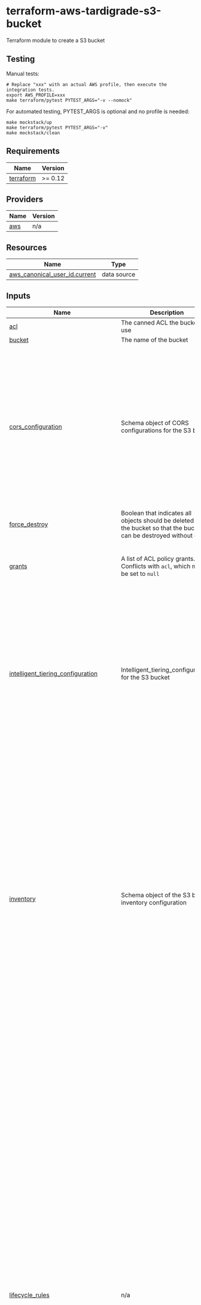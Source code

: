 # terraform-aws-tardigrade-s3-bucket

Terraform module to create a S3 bucket

## Testing

Manual tests:

```
# Replace "xxx" with an actual AWS profile, then execute the integration tests.
export AWS_PROFILE=xxx 
make terraform/pytest PYTEST_ARGS="-v --nomock"
```

For automated testing, PYTEST_ARGS is optional and no profile is needed:

```
make mockstack/up
make terraform/pytest PYTEST_ARGS="-v"
make mockstack/clean
```

<!-- BEGIN TFDOCS -->
## Requirements

| Name | Version |
|------|---------|
| <a name="requirement_terraform"></a> [terraform](#requirement\_terraform) | >= 0.12 |

## Providers

| Name | Version |
|------|---------|
| <a name="provider_aws"></a> [aws](#provider\_aws) | n/a |

## Resources

| Name | Type |
|------|------|
| [aws_canonical_user_id.current](https://registry.terraform.io/providers/hashicorp/aws/latest/docs/data-sources/canonical_user_id) | data source |

## Inputs

| Name | Description | Type | Default | Required |
|------|-------------|------|---------|:--------:|
| <a name="input_acl"></a> [acl](#input\_acl) | The canned ACL the bucket will use | `string` | `null` | no |
| <a name="input_bucket"></a> [bucket](#input\_bucket) | The name of the bucket | `string` | `null` | no |
| <a name="input_cors_configuration"></a> [cors\_configuration](#input\_cors\_configuration) | Schema object of CORS configurations for the S3 bucket | <pre>object({<br>    expected_bucket_owner = string  # (Optional, Forces new resource) The account ID of the expected bucket owner.<br>    cors_rules = list(object({      # (Required) Set of origins and methods (cross-origin access that you want to allow). You can configure up to 100 rules.<br>      allowed_headers = set(string) # (Optional) Set of Headers that are specified in the Access-Control-Request-Headers header.<br>      allowed_methods = set(string) # (Required) Set of HTTP methods that you allow the origin to execute. Valid values are GET, PUT, HEAD, POST, and DELETE.<br>      allowed_origins = set(string) # (Required) Set of origins you want customers to be able to access the bucket from.<br>      expose_headers  = set(string) # (Optional) Set of headers in the response that you want customers to be able to access from their applications (for example, from a JavaScript XMLHttpRequest object).<br>      id              = string      # (Optional) Unique identifier for the rule. The value cannot be longer than 255 characters.<br>      max_age_seconds = number      # (Optional) The time in seconds that your browser is to cache the preflight response for the specified resource.<br>    }))<br>  })</pre> | `null` | no |
| <a name="input_force_destroy"></a> [force\_destroy](#input\_force\_destroy) | Boolean that indicates all objects should be deleted from the bucket so that the bucket can be destroyed without error | `bool` | `false` | no |
| <a name="input_grants"></a> [grants](#input\_grants) | A list of ACL policy grants. Conflicts with `acl`, which must be set to `null` | <pre>list(object({<br>    id          = string<br>    type        = string<br>    permissions = string<br>    uri         = string<br>  }))</pre> | `[]` | no |
| <a name="input_intelligent_tiering_configuration"></a> [intelligent\_tiering\_configuration](#input\_intelligent\_tiering\_configuration) | Intelligent\_tiering\_configurations for the S3 bucket | <pre>object({<br>    name   = string        # (Required) The unique name used to identify the S3 Intelligent-Tiering configuration for the bucket.<br>    status = string        # (Required) The status of the rule. Either "Enabled" or "Disabled". The rule is ignored if status is not "Enabled".<br>    filter = object({      # (Optional) Filter that identifies subset of objects to which the replication rule applies<br>      prefix = string      # (Optional) An object key name prefix that identifies the subset of objects to which the configuration applies.<br>      tags   = map(string) # (Optional) All of these tags must exist in the object's tag set in order for the configuration to apply.<br>    })<br>    tiering = list(object({ # (Required) The S3 Intelligent-Tiering storage class tiers of the configuration<br>      access_tier = string  # (Required) S3 Intelligent-Tiering access tier. Valid values: ARCHIVE_ACCESS, DEEP_ARCHIVE_ACCESS.<br>      days        = number  # (Required) The number of consecutive days of no access after which an object will be eligible to be transitioned to the corresponding tier.<br>    }))<br>  })</pre> | `null` | no |
| <a name="input_inventory"></a> [inventory](#input\_inventory) | Schema object of the S3 bucket inventory configuration | <pre>object({<br>    name                     = string # (Required) Unique identifier of the inventory configuration for the bucket.<br>    included_object_versions = string # (Required) Object versions to include in the inventory list. Valid values: All, Current.<br>    enabled                  = bool   # (Optional, Default: true) Specifies whether the inventory is enabled or disabled.<br><br>    schedule = object({  # (Required) Specifies the schedule for generating inventory results.<br>      frequency = string # (Required) Specifies how frequently inventory results are produced. Valid values: Daily, Weekly.<br>    })<br>    destination = object({  # (Required) Contains information about where to publish the inventory results.<br>      bucket = object({     # (Required) The S3 bucket configuration where inventory results are published.<br>        bucket_arn = string # (Required) The Amazon S3 bucket ARN of the destination.<br>        format     = string # (Required) Specifies the output format of the inventory results. Can be CSV, ORC or Parquet.<br>        account_id = string # (Optional) The ID of the account that owns the destination bucket. Recommended to be set to prevent problems if the destination bucket ownership changes.<br>        prefix     = string # (Optional) The prefix that is prepended to all inventory results.<br>        //encryption = object({         # (Optional) Contains the type of server-side encryption to use to encrypt the inventory<br><br>        //})<br>      })<br>    })<br>    filter = object({ # (Optional) Specifies an inventory filter. The inventory only includes objects that meet the filter's criteria<br>      prefix = string # (Optional) The prefix that an object must have to be included in the inventory results.<br>    })<br>    //optional_fields = list(string)   # (Optional) List of optional fields that are included in the inventory results. Poorly documented!<br>  })</pre> | `null` | no |
| <a name="input_lifecycle_rules"></a> [lifecycle\_rules](#input\_lifecycle\_rules) | n/a | <pre>list(object({<br>    id     = string # (Required) Unique identifier for the rule.<br>    status = string # (Required) Whether the rule is currently being applied. Valid values: Enabled or Disabled.<br><br>    abort_incomplete_multipart_upload = object({<br>      days_after_initiation = number # number of days after which Amazon S3 aborts an incomplete multipart upload.<br>    })<br><br>    filter = object({<br>      prefix = string  # (Optional) Prefix identifying one or more objects to which the rule applies.<br>      tag = object({   # (Optional) A configuration block for specifying a tag key and value<br>        key   = string # (Required) Name of the object key<br>        value = string # (Required) Value of the tag<br>      })<br>      object_size_greater_than = number # (Optional) Minimum object size to which the rule applies. Value must be at least 0 if specified.<br>      object_size_less_than    = number # (Optional) Maximum object size to which the rule applies. Value must be at least 1 if specified.<br>      and = list(object({               # (Optional) Configuration block used to apply a logical AND to two or more predicates<br>        prefix                   = string<br>        tags                     = map(string)<br>        object_size_greater_than = number<br>        object_size_less_than    = number<br>      }))<br>    })<br><br>    expiration = object({<br>      date                         = string # (Optional) The date the object is to be moved or deleted. Should be in RFC3339 format.<br>      days                         = number # (Optional) The lifetime, in days, of the objects that are subject to the rule. The value must be a non-zero positive integer.<br>      expired_object_delete_marker = string # (Optional, Conflicts with date and days) Indicates whether Amazon S3 will remove a delete marker with no noncurrent versions. If set to true, the delete marker will be expired; if set to false the policy takes no action.<br>    })<br><br>    transitions = list(object({<br>      date          = string # Must be set to midnight UTC e.g. 2023-01-13T00:00:00Z.<br>      days          = number # Must be a positive integer<br>      storage_class = string # Valid Values: GLACIER, STANDARD_IA, ONEZONE_IA, INTELLIGENT_TIERING, DEEP_ARCHIVE, GLACIER_IR<br>    }))<br><br>    noncurrent_version_expiration = object({<br>      noncurrent_days           = number # days an object is noncurrent before Amazon S3 can perform the associated action. Must be a positive integer.<br>      newer_noncurrent_versions = number # number of noncurrent versions Amazon S3 will retain. Must be a non-zero positive integer.<br>    })<br><br>    noncurrent_version_transitions = list(object({<br>      noncurrent_days           = number # days an object is noncurrent before Amazon S3 can perform the associated action. Must be a positive integer.<br>      newer_noncurrent_versions = number # number of noncurrent versions Amazon S3 will retain. Must be a non-zero positive integer.<br>      storage_class             = string # Valid Values: GLACIER, STANDARD_IA, ONEZONE_IA, INTELLIGENT_TIERING, DEEP_ARCHIVE, GLACIER_IR<br>    }))<br>  }))</pre> | `[]` | no |
| <a name="input_logging"></a> [logging](#input\_logging) | Schema object for the S3 bucket logging configuration | <pre>object({<br>    target_bucket         = string # (Required) The name of the bucket where you want Amazon S3 to store server access logs.<br>    target_prefix         = string # (Required) A prefix for all log object keys.<br>    expected_bucket_owner = string # (Optional, Forces new resource) The account ID of the expected bucket owner.<br>    target_grants = list(object({<br>      grantee = object({<br>        email_address = string # (Optional) Email address of the grantee. See Regions and Endpoints for supported AWS regions where this argument can be specified.<br>        id            = string # (Optional) The canonical user ID of the grantee.<br>        type          = string # (Required) Type of grantee. Valid values: CanonicalUser, AmazonCustomerByEmail, Group.<br>        uri           = string # (Optional) URI of the grantee group.<br>      })<br>      permission = string # (Required) Logging permissions assigned to the grantee for the bucket. Valid values: FULL_CONTROL, READ, WRITE.<br>    }))<br>  })</pre> | `null` | no |
| <a name="input_notifications"></a> [notifications](#input\_notifications) | A schema object for the S3 bucket notifications configuration | <pre>object({<br>    lambda_functions = list(object({<br>      lambda_function_arn = string<br>      events              = list(string)<br>      filter_prefix       = string<br>      filter_suffix       = string<br>    }))<br>    topics = list(object({<br>      topic_arn     = string<br>      events        = list(string)<br>      filter_prefix = string<br>      filter_suffix = string<br>    }))<br>    queues = list(object({<br>      queue_arn     = string<br>      events        = list(string)<br>      filter_prefix = string<br>      filter_suffix = string<br>    }))<br>  })</pre> | <pre>{<br>  "lambda_functions": [],<br>  "queues": [],<br>  "topics": []<br>}</pre> | no |
| <a name="input_ownership_controls"></a> [ownership\_controls](#input\_ownership\_controls) | Schema object for the S3 ownership controls | <pre>object({<br>    rule = object({             # (Required) Configuration block with Ownership Controls rules.<br>      object_ownership = string # (Required) Object ownership. Valid values: BucketOwnerPreferred, ObjectWriter or BucketOwnerEnforced<br>    })<br>  })</pre> | `null` | no |
| <a name="input_policy"></a> [policy](#input\_policy) | A schema object with an IAM policy document in JSON format to apply to the bucket | <pre>object({<br>    json = string<br>  })</pre> | `null` | no |
| <a name="input_public_access_block"></a> [public\_access\_block](#input\_public\_access\_block) | A schema object for the S3 bucket public access block policy | <pre>object({<br>    block_public_acls       = bool<br>    block_public_policy     = bool<br>    ignore_public_acls      = bool<br>    restrict_public_buckets = bool<br>  })</pre> | <pre>{<br>  "block_public_acls": true,<br>  "block_public_policy": true,<br>  "ignore_public_acls": true,<br>  "restrict_public_buckets": true<br>}</pre> | no |
| <a name="input_replication_configuration"></a> [replication\_configuration](#input\_replication\_configuration) | Schema object of the S3 replication configuration | <pre>object({<br>    role = string                               # Required) The ARN of the IAM role for Amazon S3 to assume when replicating the objects.<br>    rules = list(object({                       # (Required) List of configuration blocks describing the rules managing the replication<br>      delete_marker_replication_status = string # (Optional) Whether delete markers are replicated. This argument is only valid with V2 replication configurations (i.e., when filter is used)<br>      id                               = string # (Optional) Unique identifier for the rule. Must be less than or equal to 255 characters in length.<br>      priority                         = number # (Optional) The priority associated with the rule. Priority should only be set if filter is configured. If not provided, defaults to 0. Priority must be unique between multiple rules.<br>      status                           = string # (Required) The status of the rule. Either "Enabled" or "Disabled". The rule is ignored if status is not "Enabled".<br>      destination = object({                    # Required) Specifies the destination for the rule<br>        bucket        = string                  # (Required) The ARN of the S3 bucket where you want Amazon S3 to store replicas of the objects identified by the rule.<br>        storage_class = string                  # (Optional) The storage class used to store the object. By default, Amazon S3 uses the storage class of the source object to create the object replica.<br>        account       = string                  # (Optional) The Account ID to specify the replica ownership. Must be used in conjunction with access_control_translation override configuration.<br>        encryption_configuration = object({     # (Optional) A configuration block that provides information about encryption. If source_selection_criteria is specified, you must specify this element<br>          replica_kms_key_id = string           # (Required) The ID (Key ARN or Alias ARN) of the customer managed AWS KMS key stored in AWS Key Management Service (KMS) for the destination bucket.<br>        })<br>        access_control_translation = object({ # (Optional) A configuration block that specifies the overrides to use for object owners on replication<br>          owner = string                      # (Required) Specifies the replica ownership. Valid values: Destination.<br>        })<br>        metrics = object({           # (Optional) A configuration block that specifies replication metrics-related settings enabling replication metrics and events<br>          status = string            # (Required) The status of the Destination Metrics. Either "Enabled" or "Disabled".<br>          event_threshold = object({ # (Optional) A configuration block that specifies the time threshold for emitting the s3:Replication:OperationMissedThreshold event<br>            minutes = number         # (Required) Time in minutes. Valid values: 15.<br>          })<br>        })<br>        replication_time = object({ # Optional) A configuration block that specifies S3 Replication Time Control (S3 RTC), including whether S3 RTC is enabled and the time when all objects and operations on objects must be replicated. Replication Time Control must be used in conjunction with metrics.<br>          status = string           # (Required) The status of the Destination Metrics. Either "Enabled" or "Disabled".<br>          time = object({           # (Required) A configuration block specifying the time by which replication should be complete for all objects and operations on objects<br>            minutes = number        # (Required) Time in minutes. Valid values: 15.<br>          })<br>        })<br>      })<br>      filter = object({  # (Optional) Filter that identifies subset of objects to which the replication rule applies<br>        prefix = string  # (Optional) An object key name prefix that identifies subset of objects to which the rule applies.<br>        tag = object({   # (Optional) A configuration block for specifying a tag key and value<br>          key   = string # (Required) Name of the object key<br>          value = string # (Required) Value of the tag<br>        })<br>        and = list(object({    # (Optional) A configuration block for specifying rule filters. This element is required only if you specify more than one filter.<br>          prefix = string      # (Optional) An object key name prefix that identifies subset of objects to which the rule applies.<br>          tags   = map(string) # (Optional) A map of tags (key and value pairs) that identifies a subset of objects to which the rule applies. The rule applies only to objects having all the tags in its tagset.<br>        }))<br>      })<br>      source_selection_criteria = object({ # (Optional) Specifies special object selection criteria<br>        replica_modifications = object({   # (Optional) A configuration block that you can specify for selections for modifications on replicas. Amazon S3 doesn't replicate replica modifications by default. In the latest version of replication configuration (when filter is specified), you can specify this element and set the status to Enabled to replicate modifications on replicas.<br>          status = string                  # (Required) Whether the existing objects should be replicated. Either "Enabled" or "Disabled".<br>        })<br>        sse_kms_encrypted_objects = object({ # (Optional) A configuration block for filter information for the selection of Amazon S3 objects encrypted with AWS KMS. If specified, replica_kms_key_id in destination encryption_configuration must be specified as well. status = string # (Required) Whether the existing objects should be replicated. Either "Enabled" or "Disabled".<br>        })<br>      })<br>    }))<br>  })</pre> | `null` | no |
| <a name="input_request_payment_configuration"></a> [request\_payment\_configuration](#input\_request\_payment\_configuration) | Request payment configuration for the S3 bucket | <pre>object({<br>    expected_bucket_owner = string # (Optional, Forces new resource) The account ID of the expected bucket owner.<br>    payer                 = string # (Required) Specifies who pays for the download and request fees. Valid values: BucketOwner, Requester.<br>  })</pre> | `null` | no |
| <a name="input_server_side_encryption_configuration"></a> [server\_side\_encryption\_configuration](#input\_server\_side\_encryption\_configuration) | Schema object of the server side encryption configuration | <pre>object({<br>    bucket_key_enabled = bool<br>    sse_algorithm      = string<br>    kms_master_key_id  = string<br>  })</pre> | `null` | no |
| <a name="input_tags"></a> [tags](#input\_tags) | The tags applied to the bucket | `map(string)` | `{}` | no |
| <a name="input_versioning"></a> [versioning](#input\_versioning) | The state of versioning of the bucket | `string` | `null` | no |

## Outputs

| Name | Description |
|------|-------------|
| <a name="output_bucket"></a> [bucket](#output\_bucket) | AWS S3 Bucket object |
| <a name="output_notification"></a> [notification](#output\_notification) | Object containing the AWS S3 Bucket notification configuration |
| <a name="output_public_access_block"></a> [public\_access\_block](#output\_public\_access\_block) | Object containing the AWS S3 Bucket public access block configuration |

<!-- END TFDOCS -->
